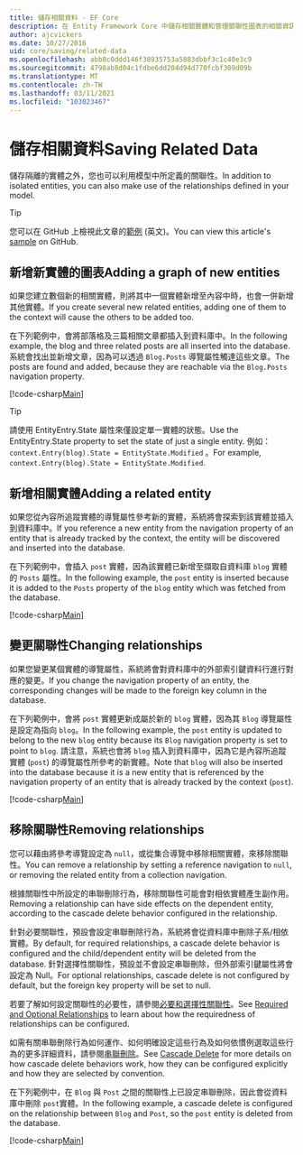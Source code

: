 ```yaml
---
title: 儲存相關資料 - EF Core
description: 在 Entity Framework Core 中儲存相關實體和管理關聯性圖表的相關資訊
author: ajcvickers
ms.date: 10/27/2016
uid: core/saving/related-data
ms.openlocfilehash: abb8c0ddd146f38935753a5883dbbf3c1c40e3c9
ms.sourcegitcommit: 4798ab8d04c1fdbe6dd204d94d770fcbf309d09b
ms.translationtype: MT
ms.contentlocale: zh-TW
ms.lasthandoff: 03/11/2021
ms.locfileid: "103023467"
---
```

# <a name="saving-related-data"></a><span data-ttu-id="bd5b0-103">儲存相關資料</span><span class="sxs-lookup"><span data-stu-id="bd5b0-103">Saving Related Data</span></span>

<span data-ttu-id="bd5b0-104">儲存隔離的實體之外，您也可以利用模型中所定義的關聯性。</span><span class="sxs-lookup"><span data-stu-id="bd5b0-104">In addition to isolated entities, you can also make use of the relationships defined in your model.</span></span>

> [!TIP]
> <span data-ttu-id="bd5b0-105">您可以在 GitHub 上檢視此文章的[範例](https://github.com/dotnet/EntityFramework.Docs/tree/main/samples/core/Saving/RelatedData/) \(英文\)。</span><span class="sxs-lookup"><span data-stu-id="bd5b0-105">You can view this article's [sample](https://github.com/dotnet/EntityFramework.Docs/tree/main/samples/core/Saving/RelatedData/) on GitHub.</span></span>

## <a name="adding-a-graph-of-new-entities"></a><span data-ttu-id="bd5b0-106">新增新實體的圖表</span><span class="sxs-lookup"><span data-stu-id="bd5b0-106">Adding a graph of new entities</span></span>

<span data-ttu-id="bd5b0-107">如果您建立數個新的相關實體，則將其中一個實體新增至內容中時，也會一併新增其他實體。</span><span class="sxs-lookup"><span data-stu-id="bd5b0-107">If you create several new related entities, adding one of them to the context will cause the others to be added too.</span></span>

<span data-ttu-id="bd5b0-108">在下列範例中，會將部落格及三篇相關文章都插入到資料庫中。</span><span class="sxs-lookup"><span data-stu-id="bd5b0-108">In the following example, the blog and three related posts are all inserted into the database.</span></span> <span data-ttu-id="bd5b0-109">系統會找出並新增文章，因為可以透過 `Blog.Posts` 導覽屬性觸達這些文章。</span><span class="sxs-lookup"><span data-stu-id="bd5b0-109">The posts are found and added, because they are reachable via the `Blog.Posts` navigation property.</span></span>

[!code-csharp[Main](../../../samples/core/Saving/RelatedData/Sample.cs#AddingGraphOfEntities)]

> [!TIP]
> <span data-ttu-id="bd5b0-110">請使用 EntityEntry.State 屬性來僅設定單一實體的狀態。</span><span class="sxs-lookup"><span data-stu-id="bd5b0-110">Use the EntityEntry.State property to set the state of just a single entity.</span></span> <span data-ttu-id="bd5b0-111">例如： `context.Entry(blog).State = EntityState.Modified` 。</span><span class="sxs-lookup"><span data-stu-id="bd5b0-111">For example, `context.Entry(blog).State = EntityState.Modified`.</span></span>

## <a name="adding-a-related-entity"></a><span data-ttu-id="bd5b0-112">新增相關實體</span><span class="sxs-lookup"><span data-stu-id="bd5b0-112">Adding a related entity</span></span>

<span data-ttu-id="bd5b0-113">如果您從內容所追蹤實體的導覽屬性參考新的實體，系統將會探索到該實體並插入到資料庫中。</span><span class="sxs-lookup"><span data-stu-id="bd5b0-113">If you reference a new entity from the navigation property of an entity that is already tracked by the context, the entity will be discovered and inserted into the database.</span></span>

<span data-ttu-id="bd5b0-114">在下列範例中，會插入 `post` 實體，因為該實體已新增至擷取自資料庫 `blog` 實體的 `Posts` 屬性。</span><span class="sxs-lookup"><span data-stu-id="bd5b0-114">In the following example, the `post` entity is inserted because it is added to the `Posts` property of the `blog` entity which was fetched from the database.</span></span>

[!code-csharp[Main](../../../samples/core/Saving/RelatedData/Sample.cs#AddingRelatedEntity)]

## <a name="changing-relationships"></a><span data-ttu-id="bd5b0-115">變更關聯性</span><span class="sxs-lookup"><span data-stu-id="bd5b0-115">Changing relationships</span></span>

<span data-ttu-id="bd5b0-116">如果您變更某個實體的導覽屬性，系統將會對資料庫中的外部索引鍵資料行進行對應的變更。</span><span class="sxs-lookup"><span data-stu-id="bd5b0-116">If you change the navigation property of an entity, the corresponding changes will be made to the foreign key column in the database.</span></span>

<span data-ttu-id="bd5b0-117">在下列範例中，會將 `post` 實體更新成屬於新的 `blog` 實體，因為其 `Blog` 導覽屬性是設定為指向 `blog`。</span><span class="sxs-lookup"><span data-stu-id="bd5b0-117">In the following example, the `post` entity is updated to belong to the new `blog` entity because its `Blog` navigation property is set to point to `blog`.</span></span> <span data-ttu-id="bd5b0-118">請注意，系統也會將 `blog` 插入到資料庫中，因為它是內容所追蹤實體 (`post`) 的導覽屬性所參考的新實體。</span><span class="sxs-lookup"><span data-stu-id="bd5b0-118">Note that `blog` will also be inserted into the database because it is a new entity that is referenced by the navigation property of an entity that is already tracked by the context (`post`).</span></span>

[!code-csharp[Main](../../../samples/core/Saving/RelatedData/Sample.cs#ChangingRelationships)]

## <a name="removing-relationships"></a><span data-ttu-id="bd5b0-119">移除關聯性</span><span class="sxs-lookup"><span data-stu-id="bd5b0-119">Removing relationships</span></span>

<span data-ttu-id="bd5b0-120">您可以藉由將參考導覽設定為 `null`，或從集合導覽中移除相關實體，來移除關聯性。</span><span class="sxs-lookup"><span data-stu-id="bd5b0-120">You can remove a relationship by setting a reference navigation to `null`, or removing the related entity from a collection navigation.</span></span>

<span data-ttu-id="bd5b0-121">根據關聯性中所設定的串聯刪除行為，移除關聯性可能會對相依實體產生副作用。</span><span class="sxs-lookup"><span data-stu-id="bd5b0-121">Removing a relationship can have side effects on the dependent entity, according to the cascade delete behavior configured in the relationship.</span></span>

<span data-ttu-id="bd5b0-122">針對必要關聯性，預設會設定串聯刪除行為，系統將會從資料庫中刪除子系/相依實體。</span><span class="sxs-lookup"><span data-stu-id="bd5b0-122">By default, for required relationships, a cascade delete behavior is configured and the child/dependent entity will be deleted from the database.</span></span> <span data-ttu-id="bd5b0-123">針對選擇性關聯性，預設並不會設定串聯刪除，但外部索引鍵屬性將會設定為 Null。</span><span class="sxs-lookup"><span data-stu-id="bd5b0-123">For optional relationships, cascade delete is not configured by default, but the foreign key property will be set to null.</span></span>

<span data-ttu-id="bd5b0-124">若要了解如何設定關聯性的必要性，請參閱[必要和選擇性關聯性](xref:core/modeling/relationships#required-and-optional-relationships)。</span><span class="sxs-lookup"><span data-stu-id="bd5b0-124">See [Required and Optional Relationships](xref:core/modeling/relationships#required-and-optional-relationships) to learn about how the requiredness of relationships can be configured.</span></span>

<span data-ttu-id="bd5b0-125">如需有關串聯刪除行為如何運作、如何明確設定這些行為及如何依慣例選取這些行為的更多詳細資料，請參閱[串聯刪除](xref:core/saving/cascade-delete)。</span><span class="sxs-lookup"><span data-stu-id="bd5b0-125">See [Cascade Delete](xref:core/saving/cascade-delete) for more details on how cascade delete behaviors work, how they can be configured explicitly and  how they are selected by convention.</span></span>

<span data-ttu-id="bd5b0-126">在下列範例中，在 `Blog` 與 `Post` 之間的關聯性上已設定串聯刪除，因此會從資料庫中刪除 `post`實體。</span><span class="sxs-lookup"><span data-stu-id="bd5b0-126">In the following example, a cascade delete is configured on the relationship between `Blog` and `Post`, so the `post` entity is deleted from the database.</span></span>

[!code-csharp[Main](../../../samples/core/Saving/RelatedData/Sample.cs#RemovingRelationships)]
